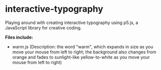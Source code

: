 # interactive-typography
Playing around with creating interactive typography using p5.js, a JavaScript library for creative coding.

**Files include:**
- warm.js (Description: the word "warm", which expands in size as you move your mouse from left to right; the background also changes from orange and fades to sunlight-like yellow-to-white as you move your mouse from left to right)
